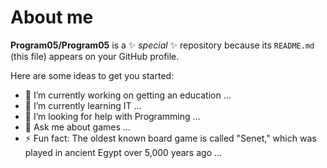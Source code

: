 # About me


**Program05/Program05** is a ✨ _special_ ✨ repository because its `README.md` (this file) appears on your GitHub profile.

Here are some ideas to get you started:

- 🔭 I’m currently working on getting an education ...
- 🌱 I’m currently learning IT ...
- 🤔 I’m looking for help with Programming ...
- 💬 Ask me about games ...
- ⚡ Fun fact: The oldest known board game is called "Senet," which was played in ancient Egypt over 5,000 years ago ...

